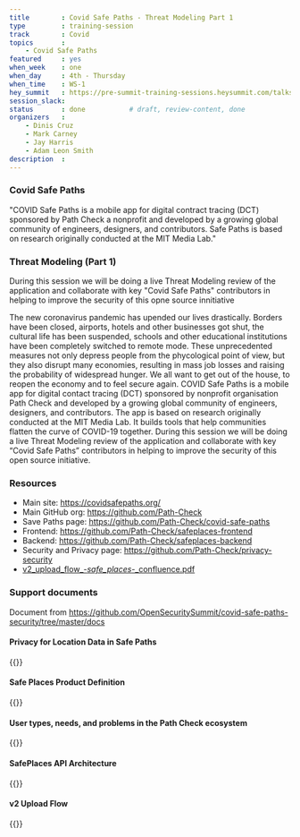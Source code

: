 ```yaml
---
title        : Covid Safe Paths - Threat Modeling Part 1
type         : training-session
track        : Covid
topics       :
    - Covid Safe Paths
featured     : yes
when_week    : one
when_day     : 4th - Thursday
when_time    : WS-1
hey_summit   : https://pre-summit-training-sessions.heysummit.com/talks/threat-modeling-on-covid-apps/
session_slack:
status       : done           # draft, review-content, done
organizers   : 
    - Dinis Cruz
    - Mark Carney
    - Jay Harris
    - Adam Leon Smith
description  : 
---
```


### Covid Safe Paths

"COVID Safe Paths is a mobile app for digital contract tracing (DCT) sponsored by Path Check a nonprofit and developed by a growing global community of engineers, designers, and contributors. Safe Paths is based on research originally conducted at the MIT Media Lab."

### Threat Modeling (Part 1)

During this session we will be doing a live Threat Modeling review of the application and collaborate with key "Covid Safe Paths" contributors in helping to improve the security of this opne source innitiative

The new coronavirus pandemic has upended our lives drastically. Borders have been closed, airports, hotels and other businesses got shut, the cultural life has been suspended, schools and other educational institutions have been completely switched to remote mode. These unprecedented measures not only depress people from the phycological point of view, but they also disrupt many economies, resulting in mass job losses and raising the probability of widespread hunger.
We all want to get out of the house, to reopen the economy and to feel secure again. COVID Safe Paths is a mobile app for digital contact tracing (DCT) sponsored by nonprofit organisation Path Check and developed by a growing global community of engineers, designers, and contributors. The app is based on research originally conducted at the MIT Media Lab. It builds tools that help communities flatten the curve of COVID-19 together.
During this session we will be doing a live Threat Modeling review of the application and collaborate with key “Covid Safe Paths” contributors in helping to improve the security of this open source initiative.

### Resources

 - Main site: https://covidsafepaths.org/
 - Main GitHub org: https://github.com/Path-Check
 - Save Paths page: https://github.com/Path-Check/covid-safe-paths
 - Frontend: https://github.com/Path-Check/safeplaces-frontend
 - Backend: https://github.com/Path-Check/safeplaces-backend
 - Security and Privacy page: https://github.com/Path-Check/privacy-security 
 - [v2_upload_flow_-_safe_places_-_confluence.pdf](https://os-summit.slack.com/files/U014V5N4RLL/F014PAGSZ6X/v2_upload_flow_-_safe_places_-_confluence.pdf)

### Support documents

Document from https://github.com/OpenSecuritySummit/covid-safe-paths-security/tree/master/docs

#### Privacy for Location Data in Safe Paths

{{<pdf src="https://raw.githubusercontent.com/OpenSecuritySummit/covid-safe-paths-security/master/docs/TEST-PrivacyforLocationDatainSafePaths-030620-1535.pdf">}}


#### Safe Places Product Definition

{{<pdf src="https://github.com/OpenSecuritySummit/covid-safe-paths-security/raw/master/docs/PROD-SafePlacesProductDefinition-030620-0756.pdf" >}}

#### User types, needs, and problems in the Path Check ecosystem

{{<pdf src="https://github.com/OpenSecuritySummit/covid-safe-paths-security/raw/master/docs/PROD-Usertypes%2Cneeds%2CandproblemsinthePathCheckecosystem-030620-0757.pdf" >}}

#### SafePlaces API Architecture

{{<pdf src="https://github.com/OpenSecuritySummit/covid-safe-paths-security/raw/master/docs/SA-SafePlacesAPIArchitecture-030620-0758.pdf" >}}

#### v2 Upload Flow

{{<pdf src="https://github.com/OpenSecuritySummit/covid-safe-paths-security/raw/master/docs/v2%20Upload%20Flow%20-%20Safe%20Places%20-%20Confluence.pdf" >}}
